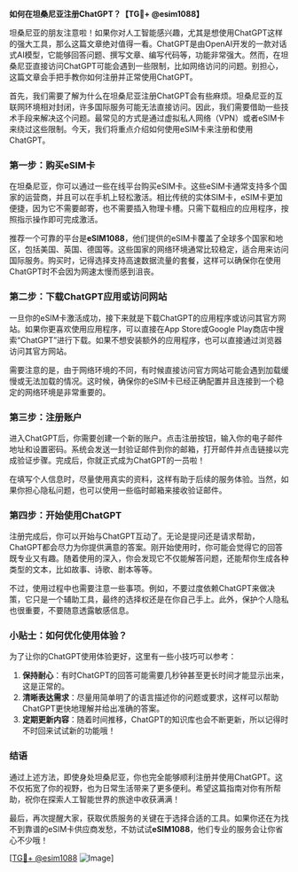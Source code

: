 **如何在坦桑尼亚注册ChatGPT？【TG💪+ @esim1088】**

坦桑尼亚的朋友注意啦！如果你对人工智能感兴趣，尤其是想使用ChatGPT这样的强大工具，那么这篇文章绝对值得一看。ChatGPT是由OpenAI开发的一款对话式AI模型，它能够回答问题、撰写文章、编写代码等，功能非常强大。然而，在坦桑尼亚直接访问ChatGPT可能会遇到一些限制，比如网络访问的问题。别担心，这篇文章会手把手教你如何注册并正常使用ChatGPT。

首先，我们需要了解为什么在坦桑尼亚注册ChatGPT会有些麻烦。坦桑尼亚的互联网环境相对封闭，许多国际服务可能无法直接访问。因此，我们需要借助一些技术手段来解决这个问题。最常见的方式是通过虚拟私人网络（VPN）或者eSIM卡来绕过这些限制。今天，我们将重点介绍如何使用eSIM卡来注册和使用ChatGPT。

### 第一步：购买eSIM卡

在坦桑尼亚，你可以通过一些在线平台购买eSIM卡。这些eSIM卡通常支持多个国家的运营商，并且可以在手机上轻松激活。相比传统的实体SIM卡，eSIM卡更加便捷，因为它不需要邮寄，也不需要插入物理卡槽。只需下载相应的应用程序，按照指示操作即可完成激活。

推荐一个可靠的平台是**eSIM1088**，他们提供的eSIM卡覆盖了全球多个国家和地区，包括美国、英国、德国等。这些国家的网络环境通常比较稳定，适合用来访问国际服务。购买时，记得选择支持高速数据流量的套餐，这样可以确保你在使用ChatGPT时不会因为网速太慢而感到沮丧。

### 第二步：下载ChatGPT应用或访问网站

一旦你的eSIM卡激活成功，接下来就是下载ChatGPT的应用程序或访问其官方网站。如果你更喜欢使用应用程序，可以直接在App Store或Google Play商店中搜索“ChatGPT”进行下载。如果不想安装额外的应用程序，也可以直接通过浏览器访问其官方网站。

需要注意的是，由于网络环境的不同，有时候直接访问官方网站可能会遇到加载缓慢或无法加载的情况。这时候，确保你的eSIM卡已经正确配置并且连接到一个稳定的网络环境是非常重要的。

### 第三步：注册账户

进入ChatGPT后，你需要创建一个新的账户。点击注册按钮，输入你的电子邮件地址和设置密码。系统会发送一封验证邮件到你的邮箱，打开邮件并点击链接以完成验证步骤。完成后，你就正式成为ChatGPT的一员啦！

在填写个人信息时，尽量使用真实的资料，这样有助于后续的服务体验。当然，如果你担心隐私问题，也可以使用一些临时邮箱来接收验证邮件。

### 第四步：开始使用ChatGPT

注册完成后，你可以开始与ChatGPT互动了。无论是提问还是请求帮助，ChatGPT都会尽力为你提供满意的答案。刚开始使用时，你可能会觉得它的回答既专业又有趣。随着使用的深入，你会发现它不仅能解答问题，还能帮你生成各种类型的文本，比如故事、诗歌、剧本等等。

不过，使用过程中也需要注意一些事项。例如，不要过度依赖ChatGPT来做决策，它只是一个辅助工具，最终的选择权还是在你自己手上。此外，保护个人隐私也很重要，不要随意透露敏感信息。

### 小贴士：如何优化使用体验？

为了让你的ChatGPT使用体验更好，这里有一些小技巧可以参考：

1. **保持耐心**：有时ChatGPT的回答可能需要几秒钟甚至更长时间才能显示出来，这是正常的。
2. **清晰表达需求**：尽量用简单明了的语言描述你的问题或要求，这样可以帮助ChatGPT更快地理解并给出准确的答案。
3. **定期更新内容**：随着时间推移，ChatGPT的知识库也会不断更新，所以记得时不时回来试试新的功能哦！

### 结语

通过上述方法，即使身处坦桑尼亚，你也完全能够顺利注册并使用ChatGPT。这不仅拓宽了你的视野，也为日常生活带来了更多便利。希望这篇指南对你有所帮助，祝你在探索人工智能世界的旅途中收获满满！

最后，再次提醒大家，获取优质服务的关键在于选择合适的工具。如果你还在为找不到靠谱的eSIM卡供应商发愁，不妨试试**eSIM1088**，他们专业的服务会让你省心不少哦！

[[TG💪+ @esim1088](https://t.me/s/esim1088) ![Image](https://i.postimg.cc/4NQfJmqS/Snipaste-2025-05-13-00-14-12.png)]